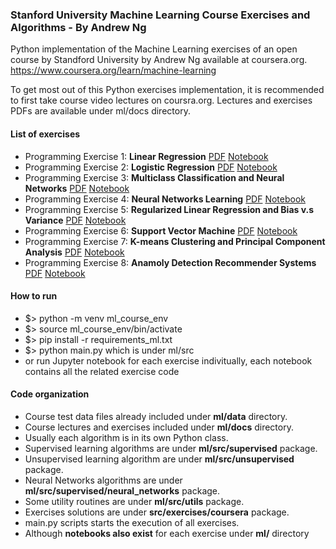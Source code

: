 ### Stanford University Machine Learning Course Exercises and Algorithms - By Andrew Ng 

Python implementation of the Machine Learning exercises of an open course by
Standford University by Andrew Ng available at coursera.org.
https://www.coursera.org/learn/machine-learning

To get most out of this Python exercises implementation,
it is recommended to first take course video lectures on coursra.org.
Lectures and exercises PDFs are available under ml/docs directory.

#### List of exercises
  * Programming Exercise 1: **Linear Regression**
      [PDF](https://raw.githubusercontent.com/farjan/MachineLearning/master/ml/docs/exercises/ex1.pdf)
      [Notebook](https://github.com/farjan/MachineLearning/blob/600104cc1c44a47f6c2a1f0209e6ee0af583280c/ml/Exercise%201.%20Linear%20Regression%20with%20multiple%20variables%20-%20non%20regularized.ipynb)
  * Programming Exercise 2: **Logistic Regression**
      [PDF](https://raw.githubusercontent.com/farjan/MachineLearning/master/ml/docs/exercises/ex2.pdf)
      [Notebook](https://github.com/farjan/MachineLearning/blob/afd6282de627242435a81aa14a716a5d2595dd5b/ml/Exercise%202%20Logistic%20Regression.ipynb)
  * Programming Exercise 3: **Multiclass Classification and Neural Networks**
      [PDF](https://raw.githubusercontent.com/farjan/MachineLearning/master/ml/docs/exercises/ex3.pdf)
      [Notebook](https://github.com/farjan/MachineLearning/blob/afd6282de627242435a81aa14a716a5d2595dd5b/ml/Exercise%203%20Multi-class%20Classification%20and%20Neural%20Networks.ipynb)
  * Programming Exercise 4: **Neural Networks Learning**
      [PDF](https://raw.githubusercontent.com/farjan/MachineLearning/master/ml/docs/exercises/ex4.pdf)
      [Notebook](https://github.com/farjan/MachineLearning/blob/afd6282de627242435a81aa14a716a5d2595dd5b/ml/Exercise%204%20Neural%20Networks%20Learning.ipynb)
  * Programming Exercise 5: **Regularized Linear Regression and Bias v.s Variance**
      [PDF](https://raw.githubusercontent.com/farjan/MachineLearning/master/ml/docs/exercises/ex5.pdf)
      [Notebook](https://github.com/farjan/MachineLearning/blob/afd6282de627242435a81aa14a716a5d2595dd5b/ml/Exercise%205%20Regularized%20Linear%20Regression%20and%20Bias%20v.s.%20Variance.ipynb)
  * Programming Exercise 6: **Support Vector Machine**
      [PDF](https://raw.githubusercontent.com/farjan/MachineLearning/master/ml/docs/exercises/ex6.pdf)
      [Notebook](https://github.com/farjan/MachineLearning/blob/afd6282de627242435a81aa14a716a5d2595dd5b/ml/Exercise%206%20Support%20Vector%20Machines.ipynb)
  * Programming Exercise 7: **K-means Clustering and Principal Component Analysis**
      [PDF](https://raw.githubusercontent.com/farjan/MachineLearning/master/ml/docs/exercises/ex7.pdf)
      [Notebook](https://github.com/farjan/MachineLearning/blob/3d961fe1d41250ee5eaa3dc08a141c7ede06364a/ml/Exercise%207%20K-means%20Clustering%20and%20Principal%20Component%20Analysis.ipynb)
  * Programming Exercise 8: **Anamoly Detection Recommender Systems**
      [PDF](https://raw.githubusercontent.com/farjan/MachineLearning/master/ml/docs/exercises/ex8.pdf)
      [Notebook]()
  
#### How to run
  * $> python -m venv ml_course_env
  * $> source ml_course_env/bin/activate
  * $> pip install -r requirements_ml.txt
  * $> python main.py  which is under ml/src
  * or run Jupyter notebook for each exercise indivitually, each notebook
    contains all the related exercise code
  
#### Code organization
  * Course test data files already included under **ml/data** directory.
  * Course lectures and exercises included under **ml/docs** directory.
  * Usually each algorithm is in its own Python class.
  * Supervised learning algorithms are under **ml/src/supervised** package.
  * Unsupervised learning algorithm are under **ml/src/unsupervised** package.
  * Neural Networks algorithms are under **ml/src/supervised/neural_networks** package.
  * Some utility routines are under **ml/src/utils** package.
  * Exercises solutions are under **src/exercises/coursera** package.
  * main.py scripts starts the execution of all exercises.
  * Although **notebooks also exist** for each exercise under **ml/** directory
